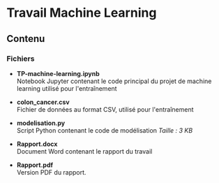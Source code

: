# Travail Machine Learning

## Contenu

### Fichiers
- **TP-machine-learning.ipynb**  
  Notebook Jupyter contenant le code principal du projet de machine learning utilisé pour l'entraînement 

- **colon_cancer.csv**  
  Fichier de données au format CSV, utilisé pour l'entraînement

- **modelisation.py**  
  Script Python contenant le code de modélisation
  *Taille : 3 KB*  

- **Rapport.docx**  
  Document Word contenant le rapport du travail

- **Rapport.pdf**  
  Version PDF du rapport.  
